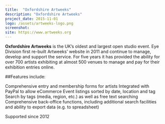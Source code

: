 ```yaml
---
title:  "Oxfordshire Artweeks"
description: "Oxfordshire Artweeks"
project_date: 2015-11-01
logo: /assets/artweeks-logo.png
screenshot:
site: https://www.artweeks.org
---
```


<strong>Oxfordshire Artweeks</strong> is the UK’s oldest and largest open studio event.  Eye Division first re-built Artweeks’ website in 2011 and continue to manage, develop and support the service.  For five years it has provided the ability for over 700 artists exhibiting at almost 500 venues to manage and pay for their exhibition entries online.

##Features include:

Comprehensive entry and membership forms for artists
Integrated with PayPal to allow eCommerce
Event listings sorted by date, location and tag
Search by tags (media, region, etc.) as well as free text searching
Comprehensive back-office functions, including additional search facilities and ability to export data (e.g. to spreadsheet)

Supported since 2012
